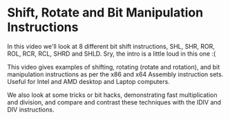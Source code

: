 # Shift, Rotate and Bit Manipulation Instructions

In this video we'll look at 8 different bit shift instructions, SHL, SHR, ROR, ROL, RCR, RCL, SHRD and SHLD. Sry, the intro is a little loud in this one :(

This video gives examples of shifting, rotating (rotate and rotation), and bit manipulation instructions as per the x86 and x64 Assembly instruction sets. Useful for Intel and AMD desktop and Laptop computers.

We also look at some tricks or bit hacks, demonstrating fast multiplication and division, and compare and contrast these techniques with the IDIV and DIV instructions.
